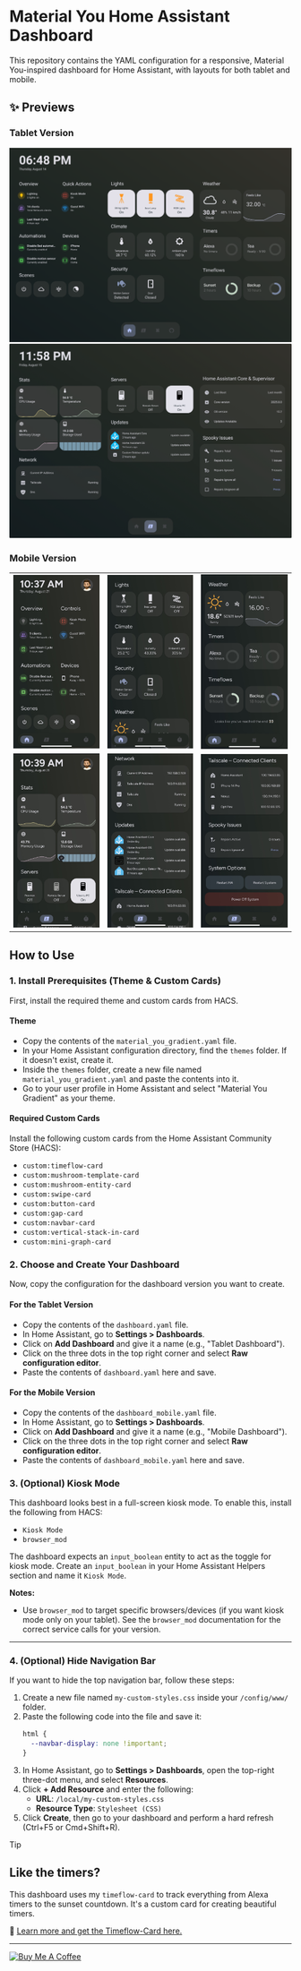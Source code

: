 # Material You Home Assistant Dashboard

This repository contains the YAML configuration for a responsive, Material You-inspired dashboard for Home Assistant, with layouts for both tablet and mobile.

## ✨ Previews

### Tablet Version
![Dashboard Preview](/dashboards/IMG_0804.PNG)
![Dashboard Preview second page](/dashboards/IMG_0809.jpg)

### Mobile Version
|                                       |                                       |                                       |
| :-----------------------------------: | :-----------------------------------: | :-----------------------------------: |
| ![Mobile Preview 1](/dashboards/IMG_1222.jpeg) | ![Mobile Preview 2](/dashboards/IMG_1223.jpeg) | ![Mobile Preview 3](/dashboards/IMG_1224.jpeg) |
| ![Mobile Preview 4](/dashboards/IMG_1225.jpeg) | ![Mobile Preview 5](/dashboards/IMG_1226.jpeg) | ![Mobile Preview 6](/dashboards/IMG_1228.jpeg) |

## How to Use

### 1. Install Prerequisites (Theme & Custom Cards)

First, install the required theme and custom cards from HACS.

#### Theme
* Copy the contents of the `material_you_gradient.yaml` file.
* In your Home Assistant configuration directory, find the `themes` folder. If it doesn't exist, create it.
* Inside the `themes` folder, create a new file named `material_you_gradient.yaml` and paste the contents into it.
* Go to your user profile in Home Assistant and select "Material You Gradient" as your theme.

#### Required Custom Cards
Install the following custom cards from the Home Assistant Community Store (HACS):
- `custom:timeflow-card`
- `custom:mushroom-template-card`
- `custom:mushroom-entity-card`
- `custom:swipe-card`
- `custom:button-card`
- `custom:gap-card`
- `custom:navbar-card`
- `custom:vertical-stack-in-card`
- `custom:mini-graph-card`

### 2. Choose and Create Your Dashboard

Now, copy the configuration for the dashboard version you want to create.

#### For the Tablet Version
* Copy the contents of the `dashboard.yaml` file.
* In Home Assistant, go to **Settings > Dashboards**.
* Click on **Add Dashboard** and give it a name (e.g., "Tablet Dashboard").
* Click on the three dots in the top right corner and select **Raw configuration editor**.
* Paste the contents of `dashboard.yaml` here and save.

#### For the Mobile Version
* Copy the contents of the `dashboard_mobile.yaml` file.
* In Home Assistant, go to **Settings > Dashboards**.
* Click on **Add Dashboard** and give it a name (e.g., "Mobile Dashboard").
* Click on the three dots in the top right corner and select **Raw configuration editor**.
* Paste the contents of `dashboard_mobile.yaml` here and save.

### 3. (Optional) Kiosk Mode

This dashboard looks best in a full-screen kiosk mode. To enable this, install the following from HACS:
- `Kiosk Mode`
- `browser_mod`

The dashboard expects an `input_boolean` entity to act as the toggle for kiosk mode. Create an `input_boolean` in your Home Assistant Helpers section and name it `Kiosk Mode`.

**Notes:**
- Use `browser_mod` to target specific browsers/devices (if you want kiosk mode only on your tablet). See the `browser_mod` documentation for the correct service calls for your version.

---

### 4. (Optional) Hide Navigation Bar

If you want to hide the top navigation bar, follow these steps:

1.  Create a new file named `my-custom-styles.css` inside your `/config/www/` folder.
2.  Paste the following code into the file and save it:
    ```css
    html {
      --navbar-display: none !important;
    }
    ```
3.  In Home Assistant, go to **Settings > Dashboards**, open the top-right three-dot menu, and select **Resources**.
4.  Click **+ Add Resource** and enter the following:
    * **URL**: `/local/my-custom-styles.css`
    * **Resource Type**: `Stylesheet (CSS)`
5.  Click **Create**, then go to your dashboard and perform a hard refresh (Ctrl+F5 or Cmd+Shift+R).


> [!TIP]
> ## Like the timers?
> This dashboard uses my `timeflow-card` to track everything from Alexa timers to the sunset countdown. It's a custom card for creating beautiful timers.
>
> 🔗 [Learn more and get the Timeflow-Card here.](https://github.com/Rishi8078/TimeFlow-Card)

---

<a href="https://coff.ee/rishi8078" target="_blank"><img src="https://cdn.buymeacoffee.com/buttons/v2/default-yellow.png" alt="Buy Me A Coffee" style="height: 40 px !important;width: 144.666px !important;" ></a>
